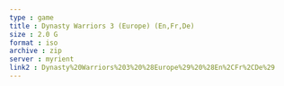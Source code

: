 ```yaml
---
type : game
title : Dynasty Warriors 3 (Europe) (En,Fr,De)
size : 2.0 G
format : iso
archive : zip
server : myrient
link2 : Dynasty%20Warriors%203%20%28Europe%29%20%28En%2CFr%2CDe%29
---
```

